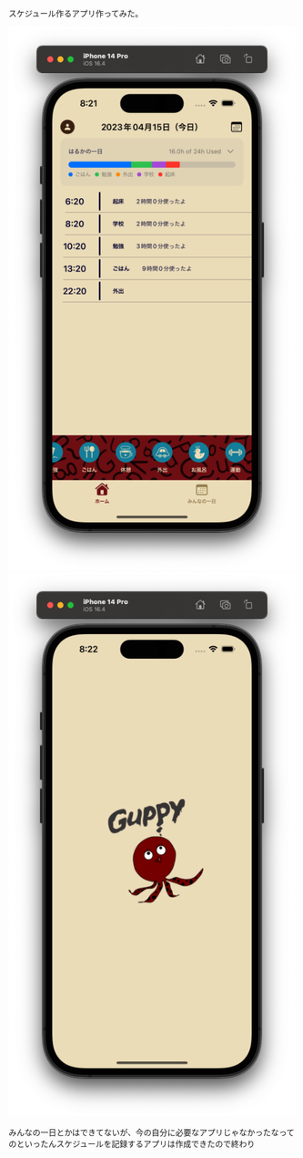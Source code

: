 スケジュール作るアプリ作ってみた。

![home](image/home.png)
![splash](image/splash.png)

みんなの一日とかはできてないが、今の自分に必要なアプリじゃなかったなってのといったんスケジュールを記録するアプリは作成できたので終わり
